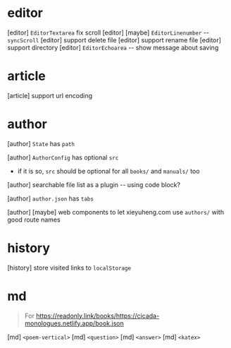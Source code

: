 # editor

[editor] `EditorTextarea` fix scroll
[editor] [maybe] `EditorLinenumber` -- `syncScroll`
[editor] support delete file
[editor] support rename file
[editor] support directory
[editor] `EditorEchoarea` -- show message about saving

# article

[article] support url encoding

# author

[author] `State` has `path`

[author] `AuthorConfig` has optional `src`

- if it is so, `src` should be optional for all `books/` and `manuals/` too

[author] searchable file list as a plugin -- using code block?

[author] `author.json` has `tabs`

[author] [maybe] web components to let xieyuheng.com use `authors/` with good route names

# history

[history] store visited links to `localStorage`

# md

> For https://readonly.link/books/https://cicada-monologues.netlify.app/book.json

[md] `<poem-vertical>`
[md] `<question>`
[md] `<answer>`
[md] `<katex>`
